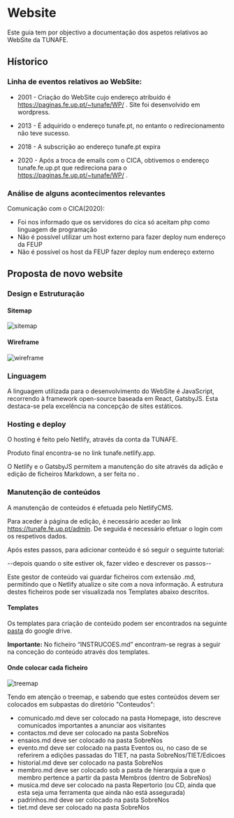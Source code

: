 # Website
Este guia tem por objectivo a documentação dos aspetos relativos ao WebSite da TUNAFE.

## Hístorico
### Linha de eventos relativos ao WebSite:

- 2001 - Criação do WebSite cujo endereço atribuído é https://paginas.fe.up.pt/~tunafe/WP/ . Site foi desenvolvido em wordpress.

- 2013 - É adquirido o endereço tunafe.pt, no entanto o redirecionamento não teve sucesso.

- 2018 - A subscrição ao endereço tunafe.pt expira

- 2020 - Após a troca de emails com o CICA, obtivemos o endereço tunafe.fe.up.pt que redireciona para o https://paginas.fe.up.pt/~tunafe/WP/ .

### Análise de alguns acontecimentos relevantes
Comunicação com o CICA(2020):
- Foi nos informado que os servidores do cica só aceitam php como linguagem de programação
- Não é possível utilizar um host externo para fazer deploy num endereço da FEUP
- Não é possível os host da FEUP fazer deploy num endereço externo

## Proposta de novo website
### Design e Estruturação
#### Sitemap
![sitemap](https://user-images.githubusercontent.com/38894031/123664727-83216b00-d82f-11eb-95a0-ff96572de31b.png)
#### Wireframe
![wireframe](https://user-images.githubusercontent.com/38894031/123664804-96ccd180-d82f-11eb-98de-bf3ef71a19ac.jpg)

### Linguagem
A linguagem utilizada para o desenvolvimento do WebSite é JavaScript, recorrendo à framework open-source baseada em React, GatsbyJS. Esta destaca-se pela excelência na concepção de sites estáticos.

### Hosting e deploy
O hosting é feito pelo Netlify, através da conta da TUNAFE.

Produto final encontra-se no link tunafe.netlify.app.

O Netlify e o GatsbyJS permitem a manutenção do site através da adição e edição de ficheiros Markdown, a ser feita no .

### Manutenção de conteúdos
A manutenção de conteúdos é efetuada pelo NetlifyCMS. 

Para aceder à página de edição, é necessário aceder ao link https://tunafe.fe.up.pt/admin. De seguida é necessário efetuar o login com os respetivos dados.

Após estes passos, para adicionar conteúdo é só seguir o seguinte tutorial:

--depois quando o site estiver ok, fazer video e descrever os passos--


Este gestor de conteúdo vai guardar ficheiros com extensão .md, permitindo que o Netlify atualize o site com a nova informação. A estrutura destes ficheiros pode ser visualizada nos Templates abaixo descritos.

#### Templates
Os templates para criação de conteúdo podem ser encontrados na seguinte [pasta](https://drive.google.com/drive/folders/1Sfv-94U855Ri0-k1TZlKiZD9Vs2DxOVI?usp=sharing) do google drive.


**Importante:** No ficheiro “INSTRUCOES.md” encontram-se regras a seguir na conceção do conteúdo através dos templates.

#### Onde colocar cada ficheiro
![treemap](https://user-images.githubusercontent.com/38894031/123669570-24122500-d834-11eb-95c9-e9413c8fe472.png)

Tendo em atenção o treemap, e sabendo que estes conteúdos devem ser colocados em subpastas do diretório "Conteudos":
- comunicado.md deve ser colocado na pasta Homepage, isto descreve comunicados importantes a anunciar aos visitantes
- contactos.md deve ser colocado na pasta SobreNos
- ensaios.md deve ser colocado na pasta SobreNos
- evento.md deve ser colocado na pasta Eventos ou, no caso de se referirem a edições passadas do TIET, na pasta SobreNos/TIET/Edicoes 
- historial.md deve ser colocado na pasta SobreNos
- membro.md deve ser colocado sob a pasta de hierarquia a que o membro pertence a partir da pasta Membros (dentro de SobreNos)
- musica.md deve ser colocado na pasta Repertorio (ou CD, ainda que esta seja uma ferramenta que ainda não está assegurada)
- padrinhos.md deve ser colocado na pasta SobreNos
- tiet.md deve ser colocado na pasta SobreNos



